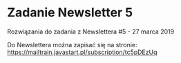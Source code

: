 # Zadanie Newsletter 5

Rozwiązania do zadania z Newslettera #5 - 27 marca 2019

Do Newslettera można zapisać się na stronie: https://mailtrain.javastart.pl/subscription/tc5pDEzUq
